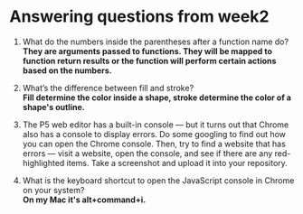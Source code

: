 # Answering questions from week2
1. What do the numbers inside the parentheses after a function name do?  
**They are arguments passed to functions. They will be mapped to function return results or the function will perform certain actions based on the numbers.**

2. What’s the difference between fill and stroke?  
**Fill determine the color inside a shape, stroke determine the color of a shape's outline.**

3. The P5 web editor has a built-in console — but it turns out that Chrome also has a console to display errors. Do some googling to find out how you can open the Chrome console. Then, try to find a website that has errors — visit a website, open the console, and see if there are any red-highlighted items. Take a screenshot and upload it into your repository.

4. What is the keyboard shortcut to open the JavaScript console in Chrome on your system?  
**On my Mac it's alt+command+i.**